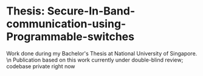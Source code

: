 # Thesis: Secure-In-Band-communication-using-Programmable-switches
Work done during my Bachelor's Thesis at National University of Singapore.
\n
Publication based on this work currently under double-blind review; codebase private right now
